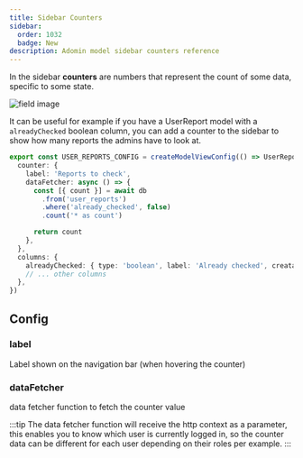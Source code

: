 ```yaml
---
title: Sidebar Counters
sidebar:
  order: 1032
  badge: New
description: Adomin model sidebar counters reference
---
```


In the sidebar **counters** are numbers that represent the count of some data, specific to some state.

![field image](~/assets/images/reference/models/counters/counters.png)

It can be useful for example if you have a UserReport model with a `alreadyChecked` boolean column, you can add a counter to the sidebar to show how many reports the admins have to look at.

```ts
export const USER_REPORTS_CONFIG = createModelViewConfig(() => UserReport, {
  counter: {
    label: 'Reports to check',
    dataFetcher: async () => {
      const [{ count }] = await db
        .from('user_reports')
        .where('already_checked', false)
        .count('* as count')

      return count
    },
  },
  columns: {
    alreadyChecked: { type: 'boolean', label: 'Already checked', creatable: false },
    // ... other columns
  },
})
```

## Config

### label

Label shown on the navigation bar (when hovering the counter)

### dataFetcher

data fetcher function to fetch the counter value

:::tip
The data fetcher function will receive the http context as a parameter, this enables you to know which user is currently logged in, so the counter data can be different for each user depending on their roles per example.
:::
